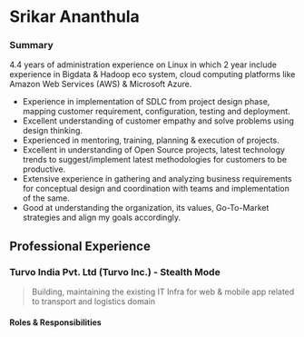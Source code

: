 # Srikar Ananthula

### Summary
  
4.4 years of administration experience on Linux in which 2 year include experience in Bigdata & Hadoop eco system, cloud computing platforms like Amazon Web Services (AWS) & Microsoft Azure.
- Experience in implementation of SDLC from project design phase, mapping customer 
requirement, configuration, testing and deployment.
-	Excellent understanding of customer empathy and solve problems using design thinking.
- Experienced in mentoring, training, planning & execution of projects.
- Excellent in understanding of Open Source projects, latest technology trends to suggest/implement latest methodologies for customers to be productive.
- Extensive experience in gathering and analyzing business requirements for conceptual design and coordination with teams and implementation of the same.
- Good at understanding the organization, its values, Go-To-Market strategies and align my goals accordingly.

## Professional Experience

### Turvo India Pvt. Ltd (Turvo Inc.) - Stealth Mode            
> Building, maintaining the existing IT Infra for web & mobile app related to transport and logistics domain

#### Roles & Responsibilities
